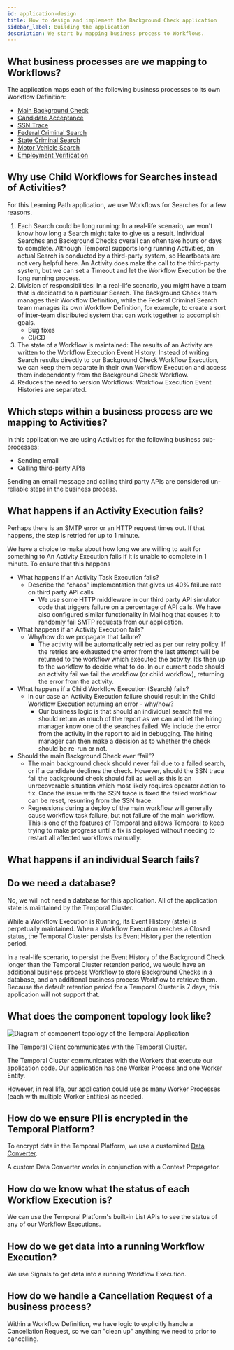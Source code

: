 ```yaml
---
id: application-design
title: How to design and implement the Background Check application
sidebar_label: Building the application
description: We start by mapping business process to Workflows.
---
```


## What business processes are we mapping to Workflows?

The application maps each of the following business processes to its own Workflow Definition:

- [Main Background Check](/docs/learning-paths/background-checks/main-background-check)
- [Candidate Acceptance](/docs/learning-paths/background-checks/candidate-acceptance)
- [SSN Trace](/docs/learning-paths/background-checks/ssn-trace)
- [Federal Criminal Search](/docs/learning-paths/background-checks/federal-criminal-search)
- [State Criminal Search](/docs/learning-paths/background-checks/state-criminal-search)
- [Motor Vehicle Search](/docs/learning-paths/background-checks/motor-vehicle-search)
- [Employment Verification](/docs/learning-paths/background-checks/employment-verification)

## Why use Child Workflows for Searches instead of Activities?

For this Learning Path application, we use Workflows for Searches for a few reasons.

1. Each Search could be long running: In a real-life scenario, we won't know how long a Search might take to give us a result.
   Individual Searches and Background Checks overall can often take hours or days to complete.
   Although Temporal supports long running Activities, an actual Search is conducted by a third-party system, so Heartbeats are not very helpful here.
   An Activity does make the call to the third-party system, but we can set a Timeout and let the Workflow Execution be the long running process.
2. Division of responsibilities: In a real-life scenario, you might have a team that is dedicated to a particular Search.
   The Background Check team manages their Workflow Definition, while the Federal Criminal Search team manages its own Workflow Definition, for example, to create a sort of inter-team distributed system that can work together to accomplish goals.
   - Bug fixes
   - CI/CD
3. The state of a Workflow is maintained: The results of an Activity are written to the Workflow Execution Event History.
   Instead of writing Search results directly to our Background Check Workflow Execution, we can keep them separate in their own Workflow Execution and access them independently from the Background Check Workflow.
4. Reduces the need to version Workflows: Workflow Execution Event Histories are separated.

## Which steps within a business process are we mapping to Activities?

In this application we are using Activities for the following business sub-processes:

- Sending email
- Calling third-party APIs

Sending an email message and calling third party APIs are considered un-reliable steps in the business process.

## What happens if an Activity Execution fails?

Perhaps there is an SMTP error or an HTTP request times out.
If that happens, the step is retried for up to 1 minute.

We have a choice to make about how long we are willing to wait for something to
An Activity Execution fails if it is unable to complete in 1 minute.
To ensure that this happens

<!-- TODO -->

- What happens if an Activity Task Execution fails?
  - Describe the “chaos” implementation that gives us 40% failure rate on third party API calls
    - We use some HTTP middleware in our third party API simulator code that triggers failure on a percentage of API calls. We have also configured similar functionality in Mailhog that causes it to randomly fail SMTP requests from our application.
- What happens if an Activity Execution fails?
  - Why/how do we propagate that failure?
    - The activity will be automatically retried as per our retry policy. If the retries are exhausted the error from the last attempt will be returned to the workflow which executed the activity. It’s then up to the workflow to decide what to do. In our current code should an activity fail we fail the workflow (or child workflow), returning the error from the activity.
- What happens if a Child Workflow Execution (Search) fails?
  - In our case an Activity Execution failure should result in the Child Workflow Execution returning an error - why/how?
    - Our business logic is that should an individual search fail we should return as much of the report as we can and let the hiring manager know one of the searches failed. We include the error from the activity in the report to aid in debugging. The hiring manager can then make a decision as to whether the check should be re-run or not.
- Should the main Background Check ever “fail”?
  - The main background check should never fail due to a failed search, or if a candidate declines the check. However, should the SSN trace fail the background check should fail as well as this is an unrecoverable situation which most likely requires operator action to fix. Once the issue with the SSN trace is fixed the failed workflow can be reset, resuming from the SSN trace.
  - Regressions during a deploy of the main workflow will generally cause workflow task failure, but not failure of the main workflow. This is one of the features of Temporal and allows Temporal to keep trying to make progress until a fix is deployed without needing to restart all affected workflows manually.

## What happens if an individual Search fails?

<!-- TODO -->

## Do we need a database?

No, we will not need a database for this application.
All of the application state is maintained by the Temporal Cluster.

While a Workflow Execution is Running, its Event History (state) is perpetually maintained.
When a Workflow Execution reaches a Closed status, the Temporal Cluster persists its Event History per the retention period.

In a real-life scenario, to persist the Event History of the Background Check longer than the Temporal Cluster retention period, we would have an additional business process Workflow to store Background Checks in a database, and an additional business process Workflow to retrieve them.
Because the default retention period for a Temporal Cluster is 7 days, this application will not support that.

## What does the component topology look like?

![Diagram of component topology of the Temporal Application](/diagrams/background-checks/component-topology.svg)

The Temporal Client communicates with the Temporal Cluster.

The Temporal Cluster communicates with the Workers that execute our application code.
Our application has one Worker Process and one Worker Entity.

However, in real life, our application could use as many Worker Processes (each with multiple Worker Entities) as needed.

## How do we ensure PII is encrypted in the Temporal Platform?

To encrypt data in the Temporal Platform, we use a customized [Data Converter](/docs/content/what-is-a-data-converter).

A custom Data Converter works in conjunction with a Context Propagator.

## How do we know what the status of each Workflow Execution is?

We can use the Temporal Platform's built-in List APIs to see the status of any of our Workflow Executions.

## How do we get data into a running Workflow Execution?

We use Signals to get data into a running Workflow Execution.

## How do we handle a Cancellation Request of a business process?

Within a Workflow Definition, we have logic to explicitly handle a Cancellation Request, so we can "clean up" anything we need to prior to cancelling.
